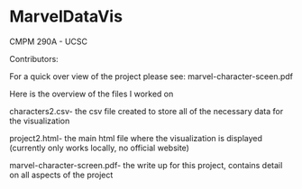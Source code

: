 # MarvelDataVis
CMPM 290A - UCSC

Contributors:

For a quick over view of the project please see: marvel-character-sceen.pdf

Here is the overview of the files I worked on

characters2.csv- the csv file created to store all of the necessary data for the visualization

project2.html- the main html file where the visualization is displayed (currently only works locally, no official website)

marvel-character-screen.pdf- the write up for this project, contains detail on all aspects of the project


